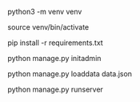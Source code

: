 python3 -m venv venv

source venv/bin/activate


pip install -r requirements.txt

python manage.py initadmin

python manage.py loaddata data.json

python manage.py runserver